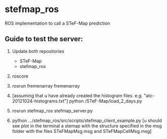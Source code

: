 # stefmap_ros
ROS implementation to call a STeF-Map prediction

## Guide to test the server:
1. Update both repositories
	- STeF-Map 
	- stefmap_ros

2. roscore

3. rosrun fremenarray fremenarray

4. [assuming that u have already created the histogram files. e.g. "atc-20121024-histograms.txt"]
	python <directory>/STeF-Map/load_2_days.py

5. rosrun stefmap_ros stefmap_server.py

6. python .../stefmap_ros/src/scripts/stefmap_client_example.py
	[u should see plot in the terminal a stemap with the structure specified in the msg folder with the files STeFMapMsg.msg and STeFMapCellMsg.msg]

